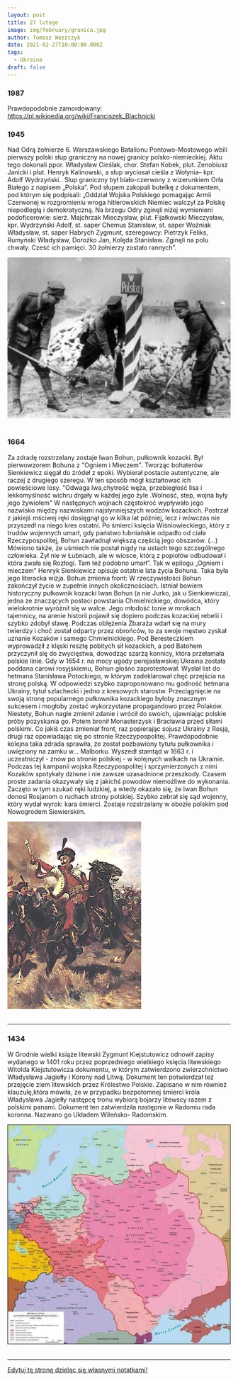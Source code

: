 ```yaml
---
layout: post
title: 27 lutego
image: img/february/granica.jpg
author: Tomasz Waszczyk
date: 2021-02-27T10:00:00.000Z
tags:
  - Ukraina
draft: false
---
```


### 1987

Prawdopodobnie zamordowany: https://pl.wikipedia.org/wiki/Franciszek_Blachnicki

### 1945

Nad Odrą żołnierze 6. Warszawskiego Batalionu Pontowo-Mostowego wbili pierwszy polski słup graniczny na nowej granicy polsko-niemieckiej.
Aktu tego dokonali ppor. Władysław Cieślak, chor. Stefan Kobek, plut. Zenobiusz Janicki i plut. Henryk Kalinowski, a słup wyciosał cieśla z Wołynia– kpr. Adolf Wydrzyński.. Słup graniczny był biało-czerwony z wizerunkiem Orła Białego z napisem „Polska”. Pod słupem zakopali butelkę z dokumentem, pod którym się podpisali:
„Oddział Wojska Polskiego pomagając Armii Czerwonej w rozgromieniu wroga hitlerowskich Niemiec walczył za Polskę niepodległą i demokratyczną. Na brzegu Odry zginęli niżej wymienieni podoficerowie: sierż. Majchrzak Mieczysław, plut. Fijałkowski Mieczysław, kpr. Wydrzyński Adolf, st. saper Chemus Stanisław, st. saper Woźniak Władysław, st. saper Habrych Zygmunt, szeregowcy: Pietrzyk Feliks, Rumyński Władysław, Dorożko Jan, Kolęda Stanisław. Zginęli na polu chwały. Cześć ich pamięci. 30 żołnierzy zostało rannych”.

<img src="./img/february/granica.jpg"/><br><br>

### 1664

Za zdradę rozstrzelany zostaje Iwan Bohun, pułkownik kozacki. Był pierwowzorem Bohuna z "Ogniem i Mieczem". Tworząc bohaterów Sienkiewicz sięgał do źródeł z epoki. Wybierał postacie autentyczne, ale raczej z drugiego szeregu. W ten sposób mógł kształtować ich powieściowe losy.
"Odwaga lwa,chytrość węża, przebiegłość lisa i lekkomyślność wichru drgały w każdej jego żyle .Wolność, step, wojna były jego żywiołem"
W następnych wojnach częstokroć wypływało jego nazwisko między nazwiskami najsłynniejszych wodzów kozackich. Postrzał z jakiejś mściwej ręki dosięgnął go w kilka lat później, lecz i wówczas nie przyszedł na niego kres ostatni. Po śmierci księcia Wiśniowieckiego, który z trudów wojennych umarł, gdy państwo łubniańskie odpadło od ciała Rzeczypospolitej, Bohun zawładnął większą częścią jego obszarów. (…) Mówiono także, że uśmiech nie postał nigdy na ustach tego szczególnego człowieka. Żył nie w Łubniach, ale w wiosce, którą z popiołów odbudował i która zwała się Rozłogi. Tam też podobno umarł”. Tak w epilogu „Ogniem i mieczem” Henryk Sienkiewicz opisuje ostatnie lata życia Bohuna. Taka była jego literacka wizja.
Bohun zmienia front:
W rzeczywistości Bohun zakończył życie w zupełnie innych okolicznościach. Istniał bowiem historyczny pułkownik kozacki Iwan Bohun (a nie Jurko, jak u Sienkiewicza), jedna ze znaczących postaci powstania Chmielnickiego, dowódca, który wielokrotnie wyróżnił się w walce.
Jego młodość tonie w mrokach tajemnicy, na arenie historii pojawił się dopiero podczas kozackiej rebelii i szybko zdobył sławę. Podczas oblężenia Zbaraża wdarł się na mury twierdzy i choć został odparty przez obrońców, to za swoje męstwo zyskał uznanie Kozaków i samego Chmielnickiego. Pod Beresteczkiem wyprowadził z klęski resztę pobitych sił kozackich, a pod Batohem przyczynił się do zwycięstwa, dowodząc szarżą konnicy, która przełamała polskie linie.
Gdy w 1654 r. na mocy ugody perejasławskiej Ukraina została poddana carowi rosyjskiemu, Bohun głośno zaprotestował. Wysłał list do hetmana Stanisława Potockiego, w którym zadeklarował chęć przejścia na stronę polską. W odpowiedzi szybko zaproponowano mu godność hetmana Ukrainy, tytuł szlachecki i jedno z kresowych starostw.
Przeciągnięcie na swoją stronę popularnego pułkownika kozackiego byłoby znacznym sukcesem i mogłoby zostać wykorzystane propagandowo przez Polaków. Niestety, Bohun nagle zmienił zdanie i wrócił do swoich, ujawniając polskie próby pozyskania go.
Potem bronił Monasterzysk i Bracławia przed siłami polskimi. Co jakiś czas zmieniał front, raz popierając sojusz Ukrainy z Rosją, drugi raz opowiadając się po stronie Rzeczypospolitej.
Prawdopodobnie kolejna taka zdrada sprawiła, że został pozbawiony tytułu pułkownika i uwięziony na zamku w… Malborku. Wyszedł stamtąd w 1663 r. i uczestniczył - znów po stronie polskiej - w kolejnych walkach na Ukrainie.
Podczas tej kampanii wojska Rzeczypospolitej i sprzymierzonych z nimi Kozaków spotykały dziwne i nie zawsze uzasadnione przeszkody. Czasem proste zadania okazywały się z jakichś powodów niemożliwe do wykonania.
Zaczęto w tym szukać ręki ludzkiej, a wtedy okazało się, że Iwan Bohun donosi Rosjanom o ruchach strony polskiej. Szybko zebrał się sąd wojenny, który wydał wyrok: kara śmierci. Zostaje rozstrzelany w obozie polskim pod Nowogrodem Siewierskim.

<img src="./img/february/bohun.jpg"><br><br>

---

### 1434

W Grodnie wielki książe litewski Zygmunt Kiejstutowicz odnowił zapisy wydanego w 1401 roku przez poprzedniego wielkiego księcia litewskiego Witolda Kiejstutowicza dokumentu, w którym zatwierdzono zwierzchnictwo Władysława Jagiełły i Korony nad Litwą. Dokument ten potwierdzał też przejęcie ziem litewskich przez Królestwo Polskie. Zapisano w nim również klauzulę,która mówiła, że w przypadku bezpotomnej śmierci króla Władysława Jagiełły następcę tronu wybiorą bojarzy litewscy razem z polskimi panami. Dokument ten zatwierdziła następnie w Radomiu rada koronna. Nazwano go Układem Wileńsko- Radomskim.

<img src="./img/february/krolestwopolskie.jpg"/><br><br>

---

<a href="https://github.com/TomaszWaszczyk/historia.waszczyk.com/edit/master/src/content/february-27.md" target="_blank">Edytuj tę stronę dzieląc się własnymi notatkami!</a>
